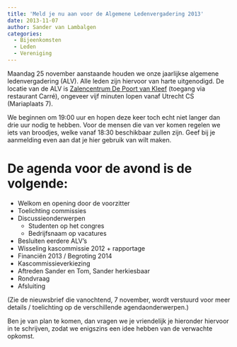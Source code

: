 ```yaml
---
title: 'Meld je nu aan voor de Algemene Ledenvergadering 2013'
date: 2013-11-07
author: Sander van Lambalgen
categories:
  - Bijeenkomsten
  - Leden
  - Vereniging
---
```


Maandag 25 november aanstaande houden we onze jaarlijkse algemene ledenvergadering (ALV). Alle leden zijn hiervoor van harte uitgenodigd. De locatie van de ALV is [Zalencentrum De Poort van Kleef](http://www.poortvankleef.nl/vergaderzaal-bij-hoog-cathrijne-jaarbeurs-utrecht-centraal-station/) (toegang via restaurant Carré), ongeveer vijf minuten lopen vanaf Utrecht CS (Mariaplaats 7).

We beginnen om 19:00 uur en hopen deze keer toch echt niet langer dan drie uur nodig te hebben. Voor de mensen die van ver komen regelen we iets van broodjes, welke vanaf 18:30 beschikbaar zullen zijn. Geef bij je aanmelding even aan dat je hier gebruik van wilt maken.

# De agenda voor de avond is de volgende:

- Welkom en opening door de voorzitter
- Toelichting commissies
- Discussieonderwerpen
  - Studenten op het congres
  - Bedrijfsnaam op vacatures
- Besluiten eerdere ALV’s
- Wisseling kascommissie 2012 + rapportage
- Financiën 2013 / Begroting 2014
- Kascommissieverkiezing
- Aftreden Sander en Tom, Sander herkiesbaar
- Rondvraag
- Afsluiting

(Zie de nieuwsbrief die vanochtend, 7 november, wordt verstuurd voor meer details / toelichting op de verschillende agendaonderwerpen.)

Ben je van plan te komen, dan vragen we je vriendelijk je hieronder hiervoor in te schrijven, zodat we enigszins een idee hebben van de verwachte opkomst.
